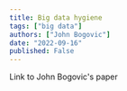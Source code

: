 ```yaml
---
title: Big data hygiene
tags: ["big data"]
authors: ["John Bogovic"]
date: "2022-09-16"
published: False
---
```


Link to John Bogovic's paper
